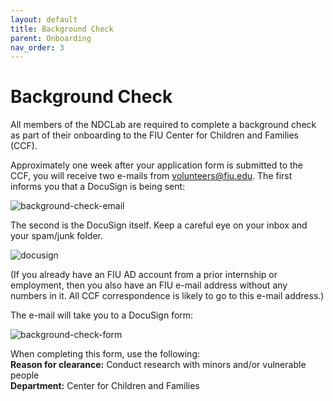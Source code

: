 ```yaml
---
layout: default
title: Background Check
parent: Onboarding
nav_order: 3
---
```


# Background Check
All members of the NDCLab are required to complete a background check as part of their onboarding to the FIU Center for Children and Families (CCF).

Approximately one week after your application form is submitted to the CCF, you will receive two e-mails from volunteers@fiu.edu. The first informs you that a DocuSign is being sent:

![background-check-email](https://raw.githubusercontent.com/NDCLab/wiki/main/docs/_assets/onboarding/background-check-email.png)

The second is the DocuSign itself. Keep a careful eye on your inbox and your spam/junk folder.

![docusign](https://raw.githubusercontent.com/NDCLab/wiki/main/docs/_assets/onboarding/docusign.png)

(If you already have an FIU AD account from a prior internship or employment, then you also have an FIU e-mail address without any numbers in it. All CCF correspondence is likely to go to this e-mail address.)

The e-mail will take you to a DocuSign form:

![background-check-form](https://raw.githubusercontent.com/NDCLab/wiki/main/docs/_assets/onboarding/background-check-form.png)

When completing this form, use the following:<br/>
**Reason for clearance:** Conduct research with minors and/or vulnerable people<br/>
**Department:** Center for Children and Families